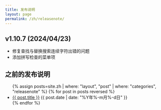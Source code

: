 ```yaml
---
title: 发布说明
layout: page
permalink: /zh/releasenote/
---
```


<style>
.post-content h2 {
  font-size: 1.5rem;
}
</style>

## v1.10.7 (2024/04/23)

* 修复查找与替换搜索连续字符出错的问题
* 添加拼写检查的菜单项

## 之前的发布说明

<section>
    <ul class="post-list">
        {% assign posts=site.zh | where: "layout", "post" | where: "categories", "releasenote" %}
        {% for post in posts reversed %}
        <li>
            <a href="{{ post.url | prepend: site.baseurl | prepend: site.url }}">{{ post.title }}</a> <time datetime="{{ post.date | date_to_xmlschema }}">{{ post.date | date: "%Y年%-m月%-d日" }}</time>
        </li>
        {% endfor %}
    </ul>
</section>